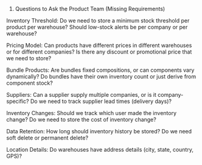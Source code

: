 1. Questions to Ask the Product Team (Missing Requirements)

Inventory Threshold:
  Do we need to store a minimum stock threshold per product per warehouse?
  Should low-stock alerts be per company or per warehouse?

Pricing Model:
  Can products have different prices in different warehouses or for different companies?
  Is there any discount or promotional price that we need to store?

Bundle Products:
  Are bundles fixed compositions, or can components vary dynamically?
  Do bundles have their own inventory count or just derive from component stock?

Suppliers:
  Can a supplier supply multiple companies, or is it company-specific?
  Do we need to track supplier lead times (delivery days)?

Inventory Changes:
  Should we track which user made the inventory change?
  Do we need to store the cost of inventory change?

Data Retention:
  How long should inventory history be stored?
  Do we need soft delete or permanent delete?

Location Details:
  Do warehouses have address details (city, state, country, GPS)?
